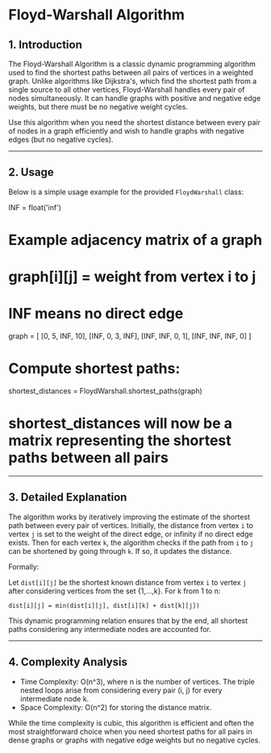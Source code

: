 # Floyd-Warshall Algorithm

## 1. Introduction

The Floyd-Warshall Algorithm is a classic dynamic programming algorithm used to find the shortest paths between all pairs of vertices in a weighted graph. Unlike algorithms like Dijkstra's, which find the shortest path from a single source to all other vertices, Floyd-Warshall handles every pair of nodes simultaneously. It can handle graphs with positive and negative edge weights, but there must be no negative weight cycles.

Use this algorithm when you need the shortest distance between every pair of nodes in a graph efficiently and wish to handle graphs with negative edges (but no negative cycles).

---

## 2. Usage

Below is a simple usage example for the provided `FloydWarshall` class:

INF = float('inf')

# Example adjacency matrix of a graph
# graph[i][j] = weight from vertex i to j
# INF means no direct edge
graph = [
    [0, 5, INF, 10],
    [INF, 0, 3, INF],
    [INF, INF, 0, 1],
    [INF, INF, INF, 0]
]

# Compute shortest paths:
shortest_distances = FloydWarshall.shortest_paths(graph)

# shortest_distances will now be a matrix representing the shortest paths between all pairs

---

## 3. Detailed Explanation

The algorithm works by iteratively improving the estimate of the shortest path between every pair of vertices. Initially, the distance from vertex `i` to vertex `j` is set to the weight of the direct edge, or infinity if no direct edge exists. Then for each vertex `k`, the algorithm checks if the path from `i` to `j` can be shortened by going through `k`. If so, it updates the distance.

Formally:

Let `dist[i][j]` be the shortest known distance from vertex `i` to vertex `j` after considering vertices from the set {1,...,k}. For k from 1 to n:

    dist[i][j] = min(dist[i][j], dist[i][k] + dist[k][j])

This dynamic programming relation ensures that by the end, all shortest paths considering any intermediate nodes are accounted for.

---

## 4. Complexity Analysis

- Time Complexity: O(n^3), where n is the number of vertices. The triple nested loops arise from considering every pair (i, j) for every intermediate node k.
- Space Complexity: O(n^2) for storing the distance matrix.

While the time complexity is cubic, this algorithm is efficient and often the most straightforward choice when you need shortest paths for all pairs in dense graphs or graphs with negative edge weights but no negative cycles.
